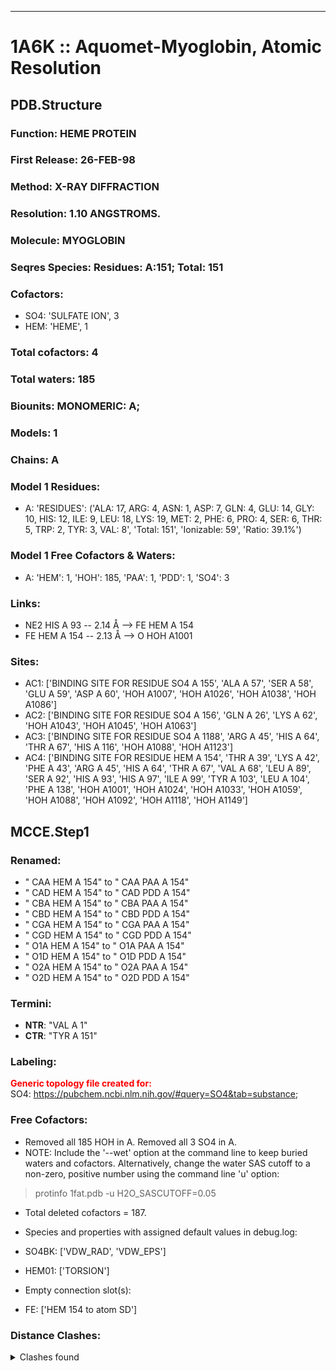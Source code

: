 ---
# 1A6K :: Aquomet-Myoglobin, Atomic Resolution
## PDB.Structure
### Function: HEME PROTEIN
### First Release: 26-FEB-98
### Method: X-RAY DIFFRACTION
### Resolution: 1.10 ANGSTROMS.
### Molecule: MYOGLOBIN
### Seqres Species: Residues: A:151; Total: 151
### Cofactors:
  - SO4:
 'SULFATE ION', 3
  - HEM:
 'HEME', 1

### Total cofactors: 4
### Total waters: 185
### Biounits: MONOMERIC: A;
### Models: 1
### Chains: A
### Model 1 Residues:
  - A:
 'RESIDUES': ('ALA: 17, ARG: 4, ASN: 1, ASP: 7, GLN: 4, GLU: 14, GLY: 10, HIS: 12, ILE: 9, LEU: 18, LYS: 19, MET: 2, PHE: 6, PRO: 4, SER: 6, THR: 5, TRP: 2, TYR: 3, VAL: 8', 'Total: 151', 'Ionizable: 59',
              'Ratio: 39.1%')

### Model 1 Free Cofactors & Waters:
  - A:
 'HEM': 1, 'HOH': 185, 'PAA': 1, 'PDD': 1, 'SO4': 3

### Links:
  - NE2 HIS A 93 -- 2.14 Å --> FE  HEM A 154
  - FE  HEM A 154 -- 2.13 Å --> O  HOH A1001

### Sites:
  - AC1: ['BINDING SITE FOR RESIDUE SO4 A 155', 'ALA A  57', 'SER A  58', 'GLU A  59', 'ASP A  60', 'HOH A1007', 'HOH A1026', 'HOH A1038', 'HOH A1086']
  - AC2: ['BINDING SITE FOR RESIDUE SO4 A 156', 'GLN A  26', 'LYS A  62', 'HOH A1043', 'HOH A1045', 'HOH A1063']
  - AC3: ['BINDING SITE FOR RESIDUE SO4 A 1188', 'ARG A  45', 'HIS A  64', 'THR A  67', 'HIS A 116', 'HOH A1088', 'HOH A1123']
  - AC4: ['BINDING SITE FOR RESIDUE HEM A 154', 'THR A  39', 'LYS A  42', 'PHE A  43', 'ARG A  45', 'HIS A  64', 'THR A  67', 'VAL A  68', 'LEU A  89', 'SER A  92', 'HIS A  93', 'HIS A  97', 'ILE A  99', 'TYR A 103', 'LEU A 104', 'PHE A 138', 'HOH A1001', 'HOH A1024', 'HOH A1033', 'HOH A1059', 'HOH A1088', 'HOH A1092', 'HOH A1118', 'HOH A1149']

## MCCE.Step1
### Renamed:
  - " CAA HEM A 154" to " CAA PAA A 154"
  - " CAD HEM A 154" to " CAD PDD A 154"
  - " CBA HEM A 154" to " CBA PAA A 154"
  - " CBD HEM A 154" to " CBD PDD A 154"
  - " CGA HEM A 154" to " CGA PAA A 154"
  - " CGD HEM A 154" to " CGD PDD A 154"
  - " O1A HEM A 154" to " O1A PAA A 154"
  - " O1D HEM A 154" to " O1D PDD A 154"
  - " O2A HEM A 154" to " O2A PAA A 154"
  - " O2D HEM A 154" to " O2D PDD A 154"

### Termini:
 - <strong>NTR</strong>: "VAL A   1"
 - <strong>CTR</strong>: "TYR A 151"

### Labeling:
<strong><font color='red'>Generic topology file created for:</font></strong>  
SO4: https://pubchem.ncbi.nlm.nih.gov/#query=SO4&tab=substance; 

### Free Cofactors:
  - Removed all 185 HOH in A. Removed all 3 SO4 in A.
  - NOTE: Include the '--wet' option at the command line to keep buried waters and cofactors. Alternatively, change the water SAS cutoff to a non-zero, positive number using the command line 'u' option:
  > protinfo 1fat.pdb -u H2O_SASCUTOFF=0.05
  - Total deleted cofactors = 187.
  - Species and properties with assigned default values in debug.log:

  - SO4BK: ['VDW_RAD', 'VDW_EPS']

  - HEM01: ['TORSION']

  - Empty connection slot(s):

  - FE: ['HEM 154 to atom  SD']


### Distance Clashes:
<details><summary>Clashes found</summary>

- d= 1.53: " CA  NTR A   1" to " CB  VAL A   1"
- d= 1.53: " C2A HEM A 154" to " CAA PAA A 154"
- d= 1.54: " C3D HEM A 154" to " CAD PDD A 154"

</details>

